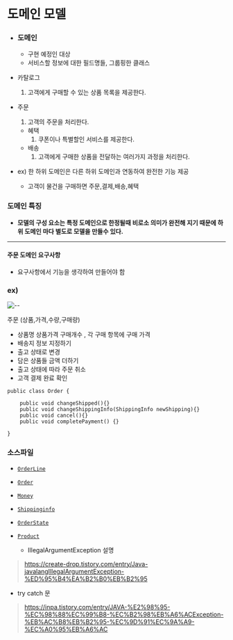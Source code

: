 # 도메인 모델

- ### 도메인
  - 구현 예정인 대상
  - 서비스할 정보에 대한 필드명들, 그룹핑한 클래스


- 카탈로그
    1. 고객에게 구매할 수 있는 상품 목록을 제공한다.

- 주문 
    1. 고객의 주문을 처리한다.
  - 혜택
    1. 쿠폰이나 특별할인 서비스를 제공한다.
  - 배송
    1. 고객에게 구매한 상품을 전달하는 여러가지 과정을 처리한다.
  

- ex) 한 하위 도메인은 다른 하위 도메인과 연동하여 완전한 기능 제공
  - 고객이 물건을 구매하면 주문,결제,배송,혜택


### 도메인 특징
- **모델의 구성 요소는 특정 도메인으로 한정될때 비로소 의미가 완전해 지기 때문에 하위 도메인 마다 별도로 모델을 만들수 있다.**

***

#### 주문 도메인 요구사항
- 요구사항에서 기능을 생각하여 만들어야 함


### ex)

<img src="https://github.com/sanscout1/HRiverStudy/blob/main/src/picture/domainRequirement01.png?raw=true" alt="--">



주문
(상품,가격,수량,구매량)
- 상품명 상품가격 구매개수 , 각 구매 항목에 구매 가격  
- 배송지 정보 지정하기  
- 출고 상태로 변경
- 담은 상품들 금액 더하기
- 출고 상태에 따라 주문 취소
- 고객 결제 완료 확인

```
public class Order {
    
    public void changeShipped(){}
    public void changeShippingInfo(ShippingInfo newShipping){}
    public void cancel(){}
    public void completePayment() {}

}
```
### 소스파일
* [`OrderLine`](https://github.com/sanscout1/javaStudy/tree/main/src/Java_Lecture/About_oop/day5_Domain/OrderLine.java)
* [`Order`](https://github.com/sanscout1/javaStudy/tree/main/src/Java_Lecture/About_oop/day5_Domain/Order.java)
* [`Money`](https://github.com/sanscout1/javaStudy/tree/main/src/Java_Lecture/About_oop/day5_Domain/Money.java)
* [`Shippinginfo`](https://github.com/sanscout1/javaStudy/tree/main/src/Java_Lecture/About_oop/day5_Domain/ShippingInfo.java)
* [`OrderState`](https://github.com/sanscout1/javaStudy/tree/main/src/Java_Lecture/About_oop/day5_Domain/OrderState.java)
* [`Product`](https://github.com/sanscout1/javaStudy/tree/main/src/Java_Lecture/About_oop/day5_Domain/Product.java)


  - IllegalArgumentException 설명
> https://create-drop.tistory.com/entry/Java-javalangIllegalArgumentException-%ED%95%B4%EA%B2%B0%EB%B2%95

- try catch 문
>https://inpa.tistory.com/entry/JAVA-%E2%98%95-%EC%98%88%EC%99%B8-%EC%B2%98%EB%A6%ACException-%EB%AC%B8%EB%B2%95-%EC%9D%91%EC%9A%A9-%EC%A0%95%EB%A6%AC